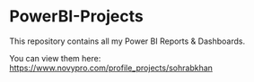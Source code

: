 # PowerBI-Projects
This repository contains all my Power BI Reports &amp; Dashboards.

You can view them here: https://www.novypro.com/profile_projects/sohrabkhan
